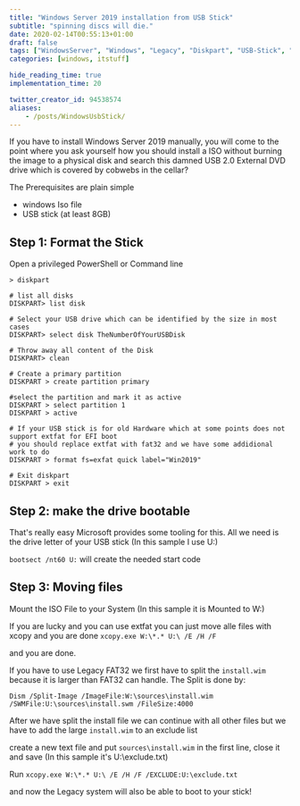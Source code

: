 ```yaml
---
title: "Windows Server 2019 installation from USB Stick"
subtitle: "spinning discs will die."
date: 2020-02-14T00:55:13+01:00
draft: false
tags: ["WindowsServer", "Windows", "Legacy", "Diskpart", "USB-Stick", "Boot"]
categories: [windows, itstuff]

hide_reading_time: true
implementation_time: 20

twitter_creator_id: 94538574
aliases:
    - /posts/WindowsUsbStick/
---
```


If you have to install Windows Server 2019 manually, you will come to the point where you ask yourself how you should install a ISO without burning the image to a physical disk and search this damned USB 2.0 External DVD drive which is covered by cobwebs in the cellar?

The Prerequisites are plain simple

- windows Iso file
- USB stick (at least 8GB)
<!--more-->
## Step 1: Format the Stick

Open a privileged PowerShell or Command line

``` shell
> diskpart

# list all disks
DISKPART> list disk

# Select your USB drive which can be identified by the size in most cases
DISKPART> select disk TheNumberOfYourUSBDisk

# Throw away all content of the Disk
DISKPART> clean

# Create a primary partition
DISKPART > create partition primary

#select the partition and mark it as active
DISKPART > select partition 1
DISKPART > active

# If your USB stick is for old Hardware which at some points does not support extfat for EFI boot
# you should replace extfat with fat32 and we have some addidional work to do
DISKPART > format fs=exfat quick label="Win2019"

# Exit diskpart
DISKPART > exit

```

## Step 2: make the drive bootable

That's really easy Microsoft provides some tooling for this.
All we need is the drive letter of your USB stick (In this sample I use U:)

`bootsect /nt60 U:` will create the needed start code

## Step 3: Moving files

Mount the ISO File to your System (In this sample it is Mounted to W:)

If you are lucky and you can use extfat you can just move alle files with xcopy and you are done
`xcopy.exe W:\*.* U:\ /E /H /F`

and you are done.

If you have to use Legacy FAT32 we first have to split the `install.wim` because it is larger than FAT32 can handle.
The Split is done by:

`Dism /Split-Image /ImageFile:W:\sources\install.wim /SWMFile:U:\sources\install.swm /FileSize:4000`

After we have split the install file we can continue with all other files but we have to add the large `install.wim` to an exclude list

create a new text file and put `sources\install.wim` in the first line, close it and save (In this sample it's U:\exclude.txt)

Run `xcopy.exe W:\*.* U:\ /E /H /F /EXCLUDE:U:\exclude.txt`

and now the Legacy system will also be able to boot to your stick!
